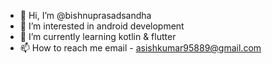 - 👋 Hi, I’m @bishnuprasadsandha
- 👀 I’m interested in android development
- 🌱 I’m currently learning kotlin & flutter
- 📫 How to reach me email - asishkumar95889@gmail.com


<!---
bishnuprasadsandha/bishnuprasadsandha is a ✨ special ✨ repository because its `README.md` (this file) appears on your GitHub profile.
You can click the Preview link to take a look at your changes.
--->
